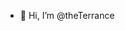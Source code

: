 - 👋 Hi, I’m @theTerrance

<!---
theTerrance/theTerrance is a ✨ special ✨ repository because its `README.md` (this file) appears on your GitHub profile.
You can click the Preview link to take a look at your changes.
--->
